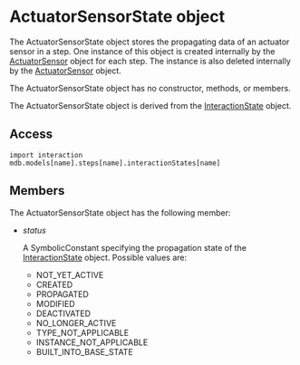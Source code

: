 # ActuatorSensorState object

The ActuatorSensorState object stores the propagating data of an actuator sensor in a step. One instance of this object is created internally by the [ActuatorSensor](https://help.3ds.com/2022/english/DSSIMULIA_Established/SIMACAEKERRefMap/simaker-c-actuatorsensorpyc.htm?ContextScope=all) object for each step. The instance is also deleted internally by the [ActuatorSensor](https://help.3ds.com/2022/english/DSSIMULIA_Established/SIMACAEKERRefMap/simaker-c-actuatorsensorpyc.htm?ContextScope=all) object.

The ActuatorSensorState object has no constructor, methods, or members.

The ActuatorSensorState object is derived from the [InteractionState](https://help.3ds.com/2022/english/DSSIMULIA_Established/SIMACAEKERRefMap/simaker-c-interactionstatepyc.htm?ContextScope=all) object.

## Access

```
import interaction
mdb.models[name].steps[name].interactionStates[name]
```

## Members

The ActuatorSensorState object has the following member:

- *status*

  A SymbolicConstant specifying the propagation state of the [InteractionState](https://help.3ds.com/2022/english/DSSIMULIA_Established/SIMACAEKERRefMap/simaker-c-interactionstatepyc.htm?ContextScope=all) object. Possible values are:

  - NOT_YET_ACTIVE
  - CREATED
  - PROPAGATED
  - MODIFIED
  - DEACTIVATED
  - NO_LONGER_ACTIVE
  - TYPE_NOT_APPLICABLE
  - INSTANCE_NOT_APPLICABLE
  - BUILT_INTO_BASE_STATE